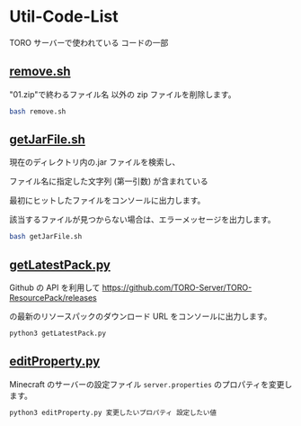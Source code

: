 # Util-Code-List

TORO サーバーで使われている コードの一部

## [remove.sh](/remove.sh)

"01.zip"で終わるファイル名 以外の zip ファイルを削除します。

```sh
bash remove.sh
```

## [getJarFile.sh](/getJarFile.sh)

現在のディレクトリ内の.jar ファイルを検索し、

ファイル名に指定した文字列 (第一引数) が含まれている

最初にヒットしたファイルをコンソールに出力します。

該当するファイルが見つからない場合は、エラーメッセージを出力します。

```sh
bash getJarFile.sh
```

## [getLatestPack.py](/getLatestPack.py)

Github の API を利用して <https://github.com/TORO-Server/TORO-ResourcePack/releases>

の最新のリソースパックのダウンロード URL をコンソールに出力します。

```sh
python3 getLatestPack.py
```

## [editProperty.py](/editProperty.py)

Minecraft のサーバーの設定ファイル `server.properties` のプロパティを変更します。

```sh
python3 editProperty.py 変更したいプロパティ 設定したい値
```
